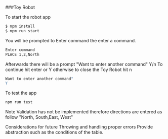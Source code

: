 ###Toy Robot 

To start the robot app 
```sh
$ npm install 
$ npm run start 
```
You will be prompted to Enter command the enter a command.

```sh
Enter command
PLACE 1,2,North
```

Afterwards there will be a prompt "Want to enter another command" Y/n
To continue hit enter or Y otherwise to close the Toy Robot hit n
```sh
Want to enter another command"
Y
```

To test the app 
```sh
npm run test 
```

Note 
Validation has not be implemented therefore directions are entered as follow "North, South,East, West" 

Considerations for future
Throwing and handling proper errors
Provide abstraction such as the conditions of the table. 
